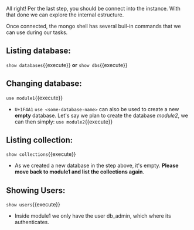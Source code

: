
All right! Per the last step, you should be connect into the instance.
With that done we can explore the internal estructure.


Once connected, the mongo shell has several buil-in commands that we can use during our tasks.

## Listing database:
`show databases`{{execute}}
**or**
`show dbs`{{execute}}


## Changing database:
`use module1`{{execute}}
- `U+1F4A1` `use <some-database-name>` can also be used to create a new **empty** database. Let's say we plan to create the database *module2*, we can then simply:
`use module2`{{execute}}

## Listing collection:
`show collections`{{execute}}
- As we created a new database in the step above, it's empty. **Please move back to module1 and list the collections again**.

## Showing Users:
`show users`{{execute}}
- Inside module1 we only have the user db_admin, which where its authenticates.


